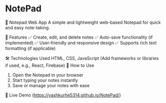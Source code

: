 # NotePad

📝 Notepad Web App
A simple and lightweight web-based Notepad for quick and easy note-taking.

🚀 Features
✅ Create, edit, and delete notes
✅ Auto-save functionality (if implemented)
✅ User-friendly and responsive design
✅ Supports rich text formatting (if applicable)

🛠️ Technologies Used
HTML, CSS, JavaScript
(Add frameworks or libraries if used, e.g., React, Firebase)
📌 How to Use
1. Open the Notepad in your browser
2. Start typing your notes instantly
3. Save or manage your notes with ease
   
🔗 Live Demo (https://yashkurhe5314.github.io/NotePad/)

